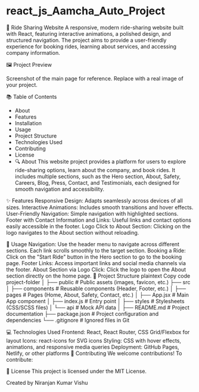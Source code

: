# react_js_Aamcha_Auto_Project

🚗 Ride Sharing Website
A responsive, modern ride-sharing website built with React, featuring interactive animations, a polished design, and structured navigation. The project aims to provide a user-friendly experience for booking rides, learning about services, and accessing company information.

🖼️ Project Preview

Screenshot of the main page for reference. Replace with a real image of your project.

📚 Table of Contents
* About
* Features
* Installation
* Usage
* Project Structure
* Technologies Used
* Contributing
* License
* 🔍 About
This website project provides a platform for users to explore ride-sharing options, learn about the company, and book rides. It includes multiple sections, such as the Hero section, About, Safety, Careers, Blog, Press, Contact, and Testimonials, each designed for smooth navigation and accessibility.

✨ Features
Responsive Design: Adapts seamlessly across devices of all sizes.
Interactive Animations: Includes smooth transitions and hover effects.
User-Friendly Navigation: Simple navigation with highlighted sections.
Footer with Contact Information and Links: Useful links and contact options easily accessible in the footer.
Logo Click to About Section: Clicking on the logo navigates to the About section without reloading.




🧭 Usage
Navigation: Use the header menu to navigate across different sections. Each link scrolls smoothly to the target section.
Booking a Ride: Click on the "Start Ride" button in the Hero section to go to the booking page.
Footer Links: Access important links and social media channels via the footer.
About Section via Logo Click: Click the logo to open the About section directly on the home page.
📁 Project Structure
plaintext
Copy code
project-folder
│
├── public               # Public assets (images, favicon, etc.)
├── src
│   ├── components       # Reusable components (Header, Footer, etc.)
│   ├── pages            # Pages (Home, About, Safety, Contact, etc.)
│   ├── App.jsx          # Main App component
│   ├── index.js         # Entry point
│   ├── styles           # Stylesheets (CSS/SCSS files)
│   └── api              # Mock API data
│
├── README.md            # Project documentation
├── package.json         # Project configuration and dependencies
└── .gitignore           # Ignored files in Git

💻 Technologies Used
Frontend: React, React Router, CSS Grid/Flexbox for layout
Icons: react-icons for SVG icons
Styling: CSS with hover effects, animations, and responsive media queries
Deployment: GitHub Pages, Netlify, or other platforms
🤝 Contributing
We welcome contributions! To contribute:


📄 License
This project is licensed under the MIT License.

Created by Niranjan Kumar Vishu
